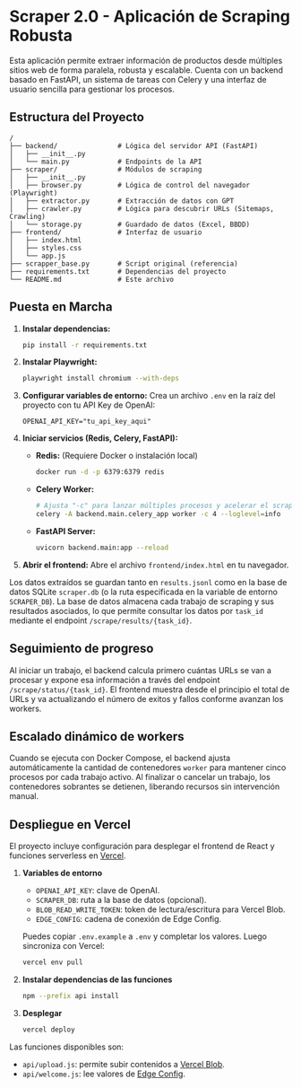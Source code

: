 # Scraper 2.0 - Aplicación de Scraping Robusta

Esta aplicación permite extraer información de productos desde múltiples sitios web de forma paralela, robusta y escalable. Cuenta con un backend basado en FastAPI, un sistema de tareas con Celery y una interfaz de usuario sencilla para gestionar los procesos.

## Estructura del Proyecto

```
/
├── backend/               # Lógica del servidor API (FastAPI)
│   ├── __init__.py
│   └── main.py            # Endpoints de la API
├── scraper/               # Módulos de scraping
│   ├── __init__.py
│   ├── browser.py         # Lógica de control del navegador (Playwright)
│   ├── extractor.py       # Extracción de datos con GPT
│   ├── crawler.py         # Lógica para descubrir URLs (Sitemaps, Crawling)
│   └── storage.py         # Guardado de datos (Excel, BBDD)
├── frontend/              # Interfaz de usuario
│   ├── index.html
│   ├── styles.css
│   └── app.js
├── scrapper_base.py       # Script original (referencia)
├── requirements.txt       # Dependencias del proyecto
└── README.md              # Este archivo
```

## Puesta en Marcha

1.  **Instalar dependencias:**
    ```bash
    pip install -r requirements.txt
    ```

2.  **Instalar Playwright:**
    ```bash
    playwright install chromium --with-deps
    ```

3.  **Configurar variables de entorno:**
    Crea un archivo `.env` en la raíz del proyecto con tu API Key de OpenAI:
    ```
    OPENAI_API_KEY="tu_api_key_aqui"
    ```

4.  **Iniciar servicios (Redis, Celery, FastAPI):**
    *   **Redis:** (Requiere Docker o instalación local)
        ```bash
        docker run -d -p 6379:6379 redis
        ```
    *   **Celery Worker:**
        ```bash
        # Ajusta "-c" para lanzar múltiples procesos y acelerar el scraping
        celery -A backend.main.celery_app worker -c 4 --loglevel=info
        ```
    *   **FastAPI Server:**
        ```bash
        uvicorn backend.main:app --reload
        ```

5.  **Abrir el frontend:**
    Abre el archivo `frontend/index.html` en tu navegador.

Los datos extraídos se guardan tanto en `results.jsonl` como en la base de datos SQLite `scraper.db` (o la ruta especificada en la variable de entorno `SCRAPER_DB`).
La base de datos almacena cada trabajo de scraping y sus resultados asociados, lo que permite consultar los datos por `task_id` mediante el endpoint `/scrape/results/{task_id}`.

## Seguimiento de progreso

Al iniciar un trabajo, el backend calcula primero cuántas URLs se van a procesar y expone esa información a través del endpoint `/scrape/status/{task_id}`. El frontend muestra desde el principio el total de URLs y va actualizando el número de exitos y fallos conforme avanzan los workers.

## Escalado dinámico de workers

Cuando se ejecuta con Docker Compose, el backend ajusta automáticamente la cantidad de contenedores `worker` para mantener cinco procesos por cada trabajo activo. Al finalizar o cancelar un trabajo, los contenedores sobrantes se detienen, liberando recursos sin intervención manual.

## Despliegue en Vercel

El proyecto incluye configuración para desplegar el frontend de React y funciones serverless en [Vercel](https://vercel.com).

1. **Variables de entorno**
   - `OPENAI_API_KEY`: clave de OpenAI.
   - `SCRAPER_DB`: ruta a la base de datos (opcional).
   - `BLOB_READ_WRITE_TOKEN`: token de lectura/escritura para Vercel Blob.
   - `EDGE_CONFIG`: cadena de conexión de Edge Config.

   Puedes copiar `.env.example` a `.env` y completar los valores. Luego sincroniza con Vercel:
   ```bash
   vercel env pull
   ```

2. **Instalar dependencias de las funciones**
   ```bash
   npm --prefix api install
   ```

3. **Desplegar**
   ```bash
   vercel deploy
   ```

Las funciones disponibles son:

- `api/upload.js`: permite subir contenidos a [Vercel Blob](https://vercel.com/docs/storage/vercel-blob).
- `api/welcome.js`: lee valores de [Edge Config](https://vercel.com/docs/storage/edge-config).

